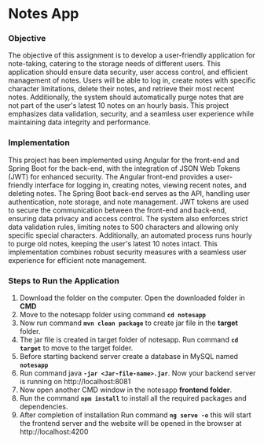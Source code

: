 # Notes App

### Objective
The objective of this assignment is to develop a user-friendly application for note-taking, catering to the storage needs of different users. This application should ensure data security, user access control, and efficient management of notes. Users will be able to log in, create notes with specific character limitations, delete their notes, and retrieve their most recent notes. Additionally, the system should automatically purge notes that are not part of the user's latest 10 notes on an hourly basis. This project emphasizes data validation, security, and a seamless user experience while maintaining data integrity and performance.

### Implementation
This project has been implemented using Angular for the front-end and Spring Boot for the back-end, with the integration of JSON Web Tokens (JWT) for enhanced security. The Angular front-end provides a user-friendly interface for logging in, creating notes, viewing recent notes, and deleting notes. The Spring Boot back-end serves as the API, handling user authentication, note storage, and note management. JWT tokens are used to secure the communication between the front-end and back-end, ensuring data privacy and access control. The system also enforces strict data validation rules, limiting notes to 500 characters and allowing only specific special characters. Additionally, an automated process runs hourly to purge old notes, keeping the user's latest 10 notes intact. This implementation combines robust security measures with a seamless user experience for efficient note management.


### Steps to Run the Application

1. Download the folder on the computer. Open the downloaded folder in **CMD**
2. Move to the notesapp folder using command **```cd notesapp```**
3. Now run command **```mvn clean package```** to create jar file in the **target** folder.
4. The jar file is created in target folder of notesapp. Run command **```cd target```** to move to the target folder.
5. Before starting backend server create a database in MySQL named **```notesapp```**
6. Run command java **```-jar <Jar-file-name>.jar```**. Now your backend server is running on http://localhost:8081
7. Now open another CMD window in the notesapp **frontend folder**.
8. Run the command **```npm install```** to install all the required packages and dependencies.
9. After completion of installation Run command **```ng serve -o```** this will start the frontend server and the website will be opened in the browser at http://localhost:4200





